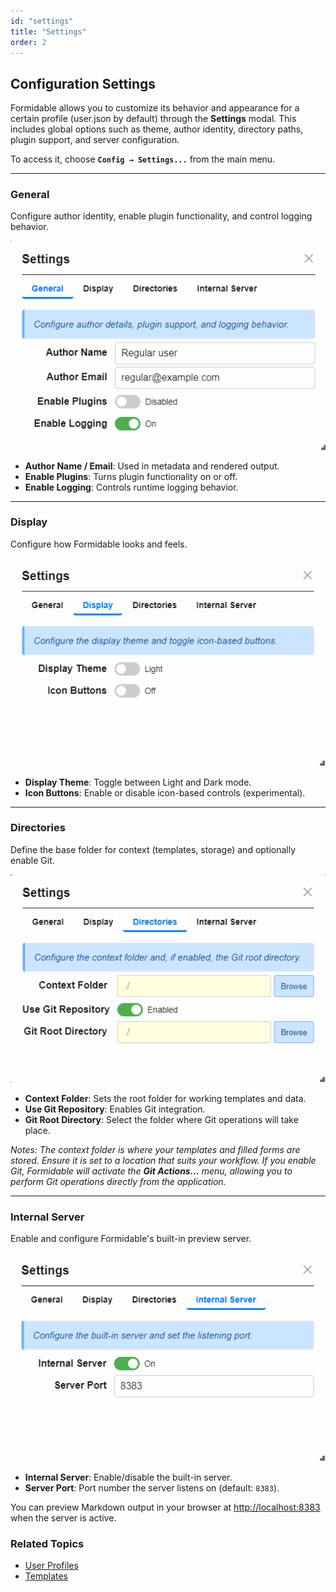 ```yaml
---
id: "settings"
title: "Settings"
order: 2
---
```


## Configuration Settings

Formidable allows you to customize its behavior and appearance for a certain profile (user.json by default) through the **Settings** modal. This includes global options such as theme, author identity, directory paths, plugin support, and server configuration.

To access it, choose **`Config → Settings...`** from the main menu.

---

### General

Configure author identity, enable plugin functionality, and control logging behavior.

![Settings – General](images/settings-general.png)

- **Author Name / Email**: Used in metadata and rendered output.
- **Enable Plugins**: Turns plugin functionality on or off.
- **Enable Logging**: Controls runtime logging behavior.

---

### Display

Configure how Formidable looks and feels.

![Settings – Display](images/settings-display.png)

- **Display Theme**: Toggle between Light and Dark mode.
- **Icon Buttons**: Enable or disable icon-based controls (experimental).

---

### Directories

Define the base folder for context (templates, storage) and optionally enable Git.

![Settings – Directories](images/settings-directories.png)

- **Context Folder**: Sets the root folder for working templates and data.
- **Use Git Repository**: Enables Git integration.
- **Git Root Directory**: Select the folder where Git operations will take place.

_Notes: The context folder is where your templates and filled forms are stored. Ensure it is set to a location that suits your workflow.
If you enable Git, Formidable will activate the **Git Actions...** menu, allowing you to perform Git operations directly from the application._

---

### Internal Server

Enable and configure Formidable's built-in preview server.

![Settings – Internal Server](images/settings-server.png)

- **Internal Server**: Enable/disable the built-in server.
- **Server Port**: Port number the server listens on (default: `8383`).

You can preview Markdown output in your browser at [http://localhost:8383](http://localhost:8383) when the server is active.

### Related Topics

- [User Profiles](#profiles)
- [Templates](#templates)